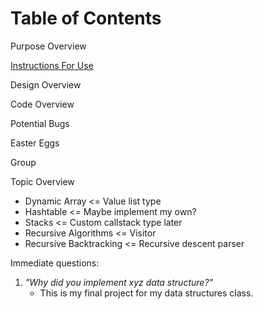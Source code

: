 # Table of Contents

Purpose Overview

[Instructions For Use](language_guide.md)

Design Overview

Code Overview

Potential Bugs

Easter Eggs

Group

Topic Overview
* Dynamic Array <= Value list type
* Hashtable <= Maybe implement my own?
* Stacks <= Custom callstack type later
* Recursive Algorithms <= Visitor
* Recursive Backtracking <= Recursive descent parser

Immediate questions:
1. *"Why did you implement xyz data structure?"*
    * This is my final project for my data structures class. 